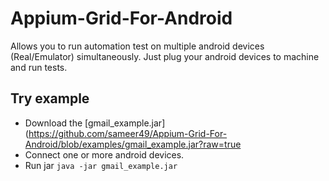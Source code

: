 # Appium-Grid-For-Android
Allows you to run automation test on multiple android devices (Real/Emulator) simultaneously.
Just plug your android devices to machine and run tests.

## Try example
- Download the [gmail_example.jar](https://github.com/sameer49/Appium-Grid-For-Android/blob/examples/gmail_example.jar?raw=true
- Connect one or more android devices.
- Run jar <code>java -jar gmail_example.jar</code>
